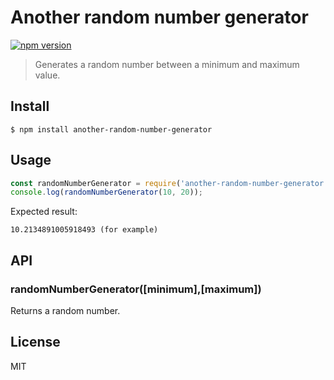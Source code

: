 # Another random number generator

[![npm version](https://badge.fury.io/js/another-random-number-generator.svg)](https://badge.fury.io/js/another-random-number-generator)

> Generates a random number between a minimum and maximum value.

## Install
```
$ npm install another-random-number-generator
```

## Usage 
```js
const randomNumberGenerator = require('another-random-number-generator');
console.log(randomNumberGenerator(10, 20));
```
Expected result:
```
10.2134891005918493 (for example)
```

## API

### randomNumberGenerator([minimum],[maximum])

Returns a random number.

## License

MIT